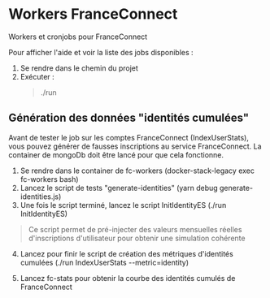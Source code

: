 # Workers FranceConnect

Workers et cronjobs pour FranceConnect

Pour afficher l'aide et voir la liste des jobs disponibles :

1. Se rendre dans le chemin du projet
2. Exécuter :
   > ./run

## Génération des données "identités cumulées"

Avant de tester le job sur les comptes FranceConnect (IndexUserStats), vous pouvez générer de fausses inscriptions au service FranceConnect. La container de mongoDb doit être lancé pour que cela fonctionne.

1. Se rendre dans le container de fc-workers (docker-stack-legacy exec fc-workers bash)
2. Lancez le script de tests "generate-identities" (yarn debug generate-identities.js)
3. Une fois le script terminé, lancez le script InitIdentityES (./run InitIdentityES)

> Ce script permet de pré-injecter des valeurs mensuelles réelles d'inscriptions d'utilisateur pour obtenir une simulation cohérente

4. Lancez pour finir le script de création des métriques d'identités cumulées (./run IndexUserStats --metric=identity)

5. Lancez fc-stats pour obtenir la courbe des identités cumulés de FranceConnect
